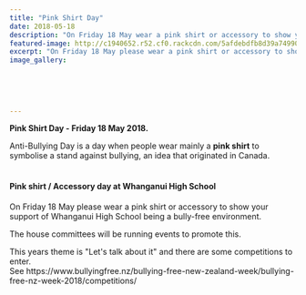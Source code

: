 ```yaml
---
title: "Pink Shirt Day"
date: 2018-05-18
description: "On Friday 18 May wear a pink shirt or accessory to show your support of WHS being a bully-free environment..."
featured-image: http://c1940652.r52.cf0.rackcdn.com/5afdebdfb8d39a7499001e94/PINK-shirt-day-poster.gif
excerpt: "On Friday 18 May please wear a pink shirt or accessory to show your support of Whanganui High School being a bully-free environment."
image_gallery:
    
    
    
    
    
---
```


<p><strong>Pink Shirt Day - Friday 18 May 2018.</strong></p>
<p><span>Anti-Bullying&nbsp;</span>Day is&nbsp;a&nbsp;day<span>&nbsp;when people wear mainly a&nbsp;</span><strong>pink shirt</strong><span>&nbsp;to symbolise a stand against bullying, an idea that originated in Canada.<br /><br /></span></p>
<h4>Pink shirt / Accessory day at Whanganui High School</h4>
<p><span>On Friday 18 May please wear a pink shirt or accessory to show your support of Whanganui High School being a bully-free environment.</span></p>
<p><span>The house committees will be running events to promote this.</span></p>
<p><span>This years theme is "Let's talk about it" and there are some competitions to enter.&nbsp;</span><br /><span>See https://www.bullyingfree.nz/bullying-free-new-zealand-week/bullying-free-nz-week-2018/competitions/</span></p>

